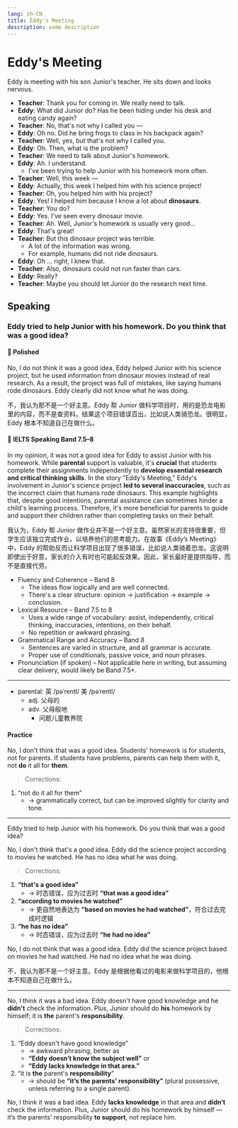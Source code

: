 ```yaml
---
lang: zh-CN
title: Eddy's Meeting
description: some description
---
```


# Eddy's Meeting

Eddy is meeting with his son Junior's teacher. He sits down and looks nervous.

- **Teacher**: Thank you for coming in. We really need to talk.
- **Eddy**: What did Junior do? Has he been hiding under his desk and eating candy again?
- **Teacher**: No, that's not why I called you —
- **Eddy**: Oh no. Did he bring frogs to class in his backpack again?
- **Teacher**: Well, yes, but that's not why I called you.
- **Eddy**: Oh. Then, what is the problem?
- **Teacher**: We need to talk about Junior's homework.
- **Eddy**: Ah. I understand.
  - I've been trying to help Junior with his homework more often.
- **Teacher**: Well, this week —
- **Eddy**: Actually, this week I helped him with his science project!
- **Teacher**: Oh, you helped him with his project?
- **Eddy**: Yes! I helped him because I know a lot about **dinosaurs**.
- **Teacher**: You do?
- **Eddy**: Yes. I've seen every dinosaur movie.
- **Teacher**: Ah. Well, Junior's homework is usually very good...
- **Eddy**: That's great!
- **Teacher**: But this dinosaur project was terrible.
  - A lot of the information was wrong.
  - For example, humans did not ride dinosaurs.
- **Eddy**: Oh ... right, I knew that.
- **Teacher**: Also, dinosaurs could not run faster than cars.
- **Eddy**: Really?
- **Teacher**: Maybe you should let Junior do the research next time.

## Speaking

### Eddy tried to help Junior with his homework. Do you think that was a good idea?

#### 🌟 Polished

No, I do not think it was a good idea. Eddy helped Junior with his science project, but he used information from dinosaur movies instead of real research. As a result, the project was full of mistakes, like saying humans rode dinosaurs. Eddy clearly did not know what he was doing.

不，我认为那不是一个好主意。Eddy 帮 Junior 做科学项目时，用的是恐龙电影里的内容，而不是查资料。结果这个项目错误百出，比如说人类骑恐龙。很明显，Eddy 根本不知道自己在做什么。

#### 🌟 IELTS Speaking Band 7.5–8

In my opinion, it was not a good idea for Eddy to assist Junior with his homework. While **parental** support is valuable, it's **crucial** that students complete their assignments independently to **develop essential research and critical thinking skills**. In the story "Eddy's Meeting," Eddy's involvement in Junior's science project **led to several inaccuracies**, such as the incorrect claim that humans rode dinosaurs. This example highlights that, despite good intentions, parental assistance can sometimes hinder a child's learning process. Therefore, it's more beneficial for parents to guide and support their children rather than completing tasks on their behalf.

我认为，Eddy 帮 Junior 做作业并不是一个好主意。虽然家长的支持很重要，但学生应该独立完成作业，以培养他们的思考能力。在故事《Eddy’s Meeting》中，Eddy 的帮助反而让科学项目出现了很多错误，比如说人类骑着恐龙。这说明即使出于好意，家长的介入有时也可能起反效果。因此，家长最好是提供指导，而不是直接代劳。

- Fluency and Coherence – Band 8
  - The ideas flow logically and are well connected.
  - There's a clear structure: opinion → justification → example → conclusion.
- Lexical Resource – Band 7.5 to 8
  - Uses a wide range of vocabulary: assist, independently, critical thinking, inaccuracies, intentions, on their behalf.
  - No repetition or awkward phrasing.
- Grammatical Range and Accuracy – Band 8
  - Sentences are varied in structure, and all grammar is accurate.
  - Proper use of conditionals, passive voice, and noun phrases.
- Pronunciation (if spoken) – Not applicable here in writing, but assuming clear delivery, would likely be Band 7.5+.

---

- parental: 英 /pəˈrentl/ 美 /pəˈrentl/
  - adj. 父母的
  - adv. 父母般地
    - 问题儿童教养院

#### Practice

No, I don't think that was a good idea. Students' homework is for students, not for parents. If students have problems, parents can help them with it, not **do** it all for **them**.

> Corrections:

1. “not do it all for them”
   - → grammatically correct, but can be improved slightly for clarity and tone.

---

Eddy tried to help Junior with his homework. Do you think that was a good idea?

No, I don't think that's a good idea. Eddy did the science project according to movies he watched. He has no idea what he was doing.

> Corrections:

1. **“that's a good idea”**
   - → 时态错误，应为过去时 **“that was a good idea”**
2. **“according to movies he watched”**
   - → 更自然地表达为 **“based on movies he had watched”**，符合过去完成时逻辑
3. **“he has no idea”**
   - → 时态错误，应为过去时 **“he had no idea”**

No, I do not think that was a good idea. Eddy did the science project based on movies he had watched. He had no idea what he was doing.

不，我认为那不是一个好主意。Eddy 是根据他看过的电影来做科学项目的，他根本不知道自己在做什么。

---

No, I think it was a bad idea. Eddy doesn't have good knowledge and he **didn't** check the information. Plus, Junior should do **his** homework by himself; it is **the** parent's **responsibility**.

> Corrections:

1. “Eddy doesn't have good knowledge”
   - → awkward phrasing; better as
   - **“Eddy doesn’t know the subject well”** or
   - **“Eddy lacks knowledge in that area.”**
2. “it is **the** parent's **responsibility**”
   - → should be **“it’s the parents’ responsibility”** (plural possessive, unless referring to a single parent).

No, I think it was a bad idea. Eddy **lacks knowledge** in that area and **didn’t** check the information. Plus, Junior should do his homework by himself — it’s the parents’ responsibility **to support**, not replace him.
